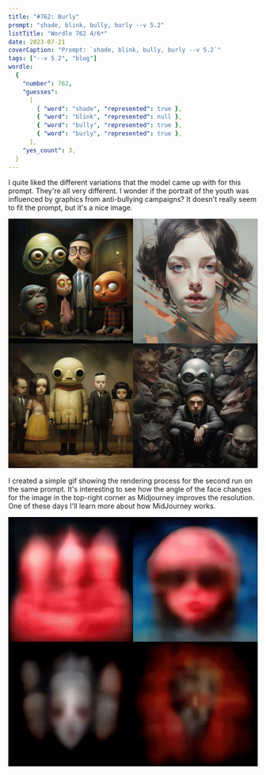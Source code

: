```yaml
---
title: "#762: Burly"
prompt: "shade, blink, bully, burly --v 5.2"
listTitle: "Wordle 762 4/6*"
date: 2023-07-21
coverCaption: "Prompt: `shade, blink, bully, burly --v 5.2`"
tags: ["--v 5.2", "blog"]
wordle:
  {
    "number": 762,
    "guesses":
      [
        { "word": "shade", "represented": true },
        { "word": "blink", "represented": null },
        { "word": "bully", "represented": true },
        { "word": "burly", "represented": true },
      ],
    "yes_count": 3,
  }
---
```


I quite liked the different variations that the model came up with for this prompt. They're all very different. I wonder if the portrait of the youth was influenced by graphics from anti-bullying campaigns? It doesn't really seem to fit the prompt, but it's a nice image.

![Four very different iterations of the prompt. Upper-left: A cartoony group a la Pixar. Upper right: A slightly abstract portrait of a young person. Lower-left: four eerie human characters around another in a large round helmet. Lower-right: A crouching man surrounded by gremlins.](762-4-up.jpg "Prompt: `shade, blink, bully, burly --v 5.2`")

I created a simple gif showing the rendering process for the second run on the same prompt. It's interesting to see how the angle of the face changes for the image in the top-right corner as Midjourney improves the resolution. One of these days I'll learn more about how MidJourney works.

![](762-animated.gif "An animated variation of the same prompt, showing the rendering process.")
